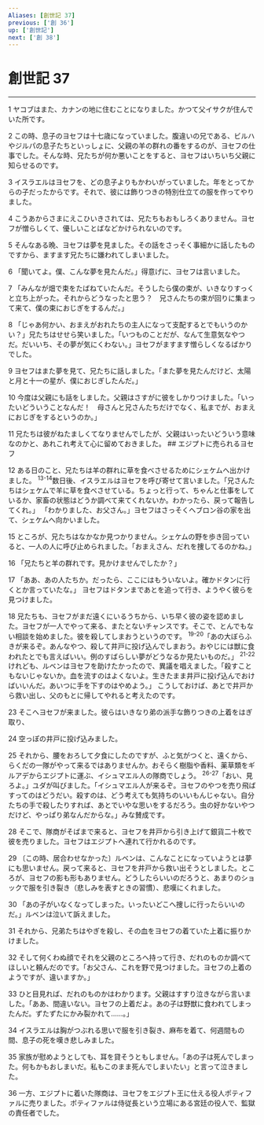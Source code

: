```yaml
---
Aliases: [創世記 37]
previous: ['創 36']
up: ['創世記']
next: ['創 38']
---
```

# 創世記 37

***




1 
ヤコブはまた、カナンの地に住むことになりました。かつて父イサクが住んでいた所です。 



2 
この時、息子のヨセフは十七歳になっていました。腹違いの兄である、ビルハやジルパの息子たちといっしょに、父親の羊の群れの番をするのが、ヨセフの仕事でした。そんな時、兄たちが何か悪いことをすると、ヨセフはいちいち父親に知らせるのです。 



3 
イスラエルはヨセフを、どの息子よりもかわいがっていました。年をとってからの子だったからです。それで、彼には飾りつきの特別仕立ての服を作ってやりました。 



4 
こうあからさまにえこひいきされては、兄たちもおもしろくありません。ヨセフが憎らしくて、優しいことばなどかけられないのです。 



5 
そんなある晩、ヨセフは夢を見ました。その話をさっそく事細かに話したものですから、ますます兄たちに嫌われてしまいました。 



6 
「聞いてよ。僕、こんな夢を見たんだ。」得意げに、ヨセフは言いました。 



7 
「みんなが畑で束をたばねていたんだ。そうしたら僕の束が、いきなりすっくと立ち上がった。それからどうなったと思う？　兄さんたちの束が回りに集まって来て、僕の束におじぎをするんだ。」 



8 
「じゃあ何かい、おまえがおれたちの主人になって支配するとでもいうのかい？」兄たちはせせら笑いました。「いつものことだが、なんて生意気なやつだ。だいいち、その夢が気にくわない。」ヨセフがますます憎らしくなるばかりでした。 



9 
ヨセフはまた夢を見て、兄たちに話しました。「また夢を見たんだけど、太陽と月と十一の星が、僕におじぎしたんだ。」 



10 
今度は父親にも話をしました。父親はさすがに彼をしかりつけました。「いったいどういうことなんだ！　母さんと兄さんたちだけでなく、私までが、おまえにおじぎをするというのか。」 



11 
兄たちは彼がねたましくてなりませんでしたが、父親はいったいどういう意味なのかと、あれこれ考えて心に留めておきました。 ## エジプトに売られるヨセフ 



12 
ある日のこと、兄たちは羊の群れに草を食べさせるためにシェケムへ出かけました。 <sup class="versenum">13-14</sup>数日後、イスラエルはヨセフを呼び寄せて言いました。「兄さんたちはシェケムで羊に草を食べさせている。ちょっと行って、ちゃんと仕事をしているか、家畜の状態はどうか調べて来てくれないか。わかったら、戻って報告してくれ。」 「わかりました、お父さん。」ヨセフはさっそくヘブロン谷の家を出て、シェケムへ向かいました。 



15 
ところが、兄たちはなかなか見つかりません。シェケムの野を歩き回っていると、一人の人に呼び止められました。「おまえさん、だれを捜してるのかね。」 



16 
「兄たちと羊の群れです。見かけませんでしたか？」 



17 
「ああ、あの人たちか。だったら、ここにはもういないよ。確かドタンに行くとか言っていたな。」 ヨセフはドタンまであとを追って行き、ようやく彼らを見つけました。 



18 
兄たちも、ヨセフがまだ遠くにいるうちから、いち早く彼の姿を認めました。ヨセフが一人でやって来る、またとないチャンスです。そこで、とんでもない相談を始めました。彼を殺してしまおうというのです。 <sup class="versenum">19-20</sup>「あの大ぼらふきが来るぞ。あんなやつ、殺して井戸に投げ込んでしまおう。おやじには獣に食われたとでも言えばいい。例のすばらしい夢がどうなるか見たいものだ。」 <sup class="versenum">21-22</sup>けれども、ルベンはヨセフを助けたかったので、異議を唱えました。「殺すこともないじゃないか。血を流すのはよくないよ。生きたまま井戸に投げ込んでおけばいいんだ。あいつに手を下すのはやめよう。」 こうしておけば、あとで井戸から救い出し、父のもとに帰してやれると考えたのです。 



23 
そこへヨセフが来ました。彼らはいきなり弟の派手な飾りつきの上着をはぎ取り、 



24 
空っぽの井戸に投げ込みました。 



25 
それから、腰をおろして夕食にしたのですが、ふと気がつくと、遠くから、らくだの一隊がやって来るではありませんか。おそらく樹脂や香料、薬草類をギルアデからエジプトに運ぶ、イシュマエル人の隊商でしょう。 <sup class="versenum">26-27</sup>「おい、見ろよ。」ユダが叫びました。「イシュマエル人が来るぞ。ヨセフのやつを売り飛ばすってのはどうだい。殺すのは、どう考えても気持ちのいいもんじゃない。自分たちの手で殺したりすれば、あとでいやな思いをするだろう。虫の好かないやつだけど、やっぱり弟なんだからな。」みな賛成です。 



28 
そこで、隊商がそばまで来ると、ヨセフを井戸から引き上げて銀貨二十枚で彼を売りました。ヨセフはエジプトへ連れて行かれるのです。 



29 
〔この時、居合わせなかった〕ルベンは、こんなことになっていようとは夢にも思いません。戻って来ると、ヨセフを井戸から救い出そうとしました。ところが、ヨセフの影も形もありません。どうしたらいいのだろうと、あまりのショックで服を引き裂き（悲しみを表すときの習慣）、悲嘆にくれました。 



30 
「あの子がいなくなってしまった。いったいどこへ捜しに行ったらいいのだ。」ルベンは泣いて訴えました。 



31 
それから、兄弟たちはやぎを殺し、その血をヨセフの着ていた上着に振りかけました。 



32 
そして何くわぬ顔でそれを父親のところへ持って行き、だれのものか調べてほしいと頼んだのです。「お父さん、これを野で見つけました。ヨセフの上着のようですが、違いますか。」 



33 
ひと目見れば、だれのものかはわかります。父親はすすり泣きながら言いました。「ああ、間違いない。ヨセフの上着だよ。あの子は野獣に食われてしまったんだ。ずたずたにかみ裂かれて……。」 



34 
イスラエルは胸がつぶれる思いで服を引き裂き、麻布を着て、何週間もの間、息子の死を嘆き悲しみました。 



35 
家族が慰めようとしても、耳を貸そうともしません。「あの子は死んでしまった。何もかもおしまいだ。私もこのまま死んでしまいたい」と言って泣きました。 



36 
一方、エジプトに着いた隊商は、ヨセフをエジプト王に仕える役人ポティファルに売りました。ポティファルは侍従長という立場にある宮廷の役人で、監獄の責任者でした。
